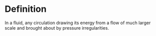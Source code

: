 # Definition

In a fluid, any circulation drawing its energy from a flow of much
larger scale and brought about by pressure irregularities.
